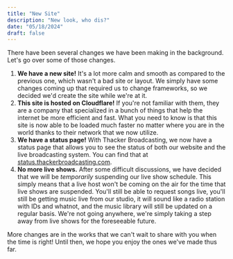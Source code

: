 ```yaml
---
title: "New Site"
description: "New look, who dis?"
date: "05/18/2024"
draft: false
---
```


There have been several changes we have been making in the background. Let's go over some of those changes.

1. **We have a new site!** It's a lot more calm and smooth as compared to the previous one, which wasn't a bad site or layout. We simply have some changes coming up that required us to change frameworks, so we decided we'd create the site while we're at it.
2. **This site is hosted on Cloudflare!** If you're not familiar with them, they are a company that specialized in a bunch of things that help the internet be more efficient and fast. What you need to know is that this site is now able to be loaded much faster no matter where you are in the world thanks to their network that we now utilize.
3. **We have a status page!** With Thacker Broadcasting, we now have a status page that allows you to see the status of both our website and the live broadcasting system. You can find that at [status.thackerbroadcasting.com](https://status.thackerbroadcasting.com).
4. **No more live shows.** After some difficult discussions, we have decided that we will be _temporarily_ suspending our live show schedule. This simply means that a live host won't be coming on the air for the time that live shows are suspended. You'll still be able to request songs live, you'll still be getting music live from our studio, it will sound like a radio station with IDs and whatnot, and the music library will still be updated on a regular basis. We're not going anywhere, we're simply taking a step away from live shows for the foreseeable future.

More changes are in the works that we can't wait to share with you when the time is right! Until then, we hope you enjoy the ones we've made thus far.
